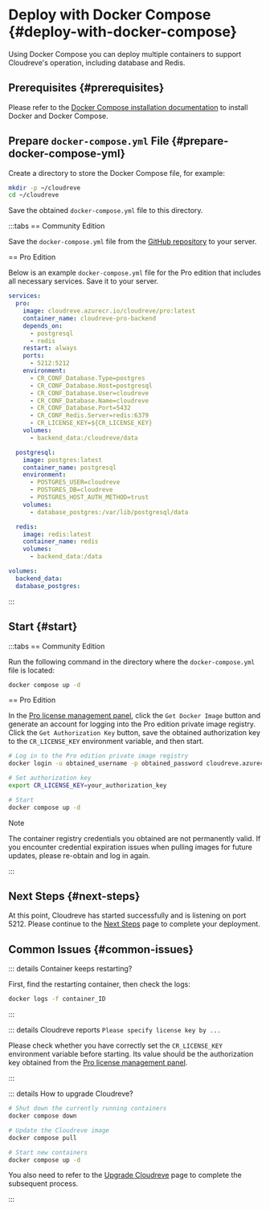 # Deploy with Docker Compose {#deploy-with-docker-compose}

Using Docker Compose you can deploy multiple containers to support Cloudreve's operation, including database and Redis.

## Prerequisites {#prerequisites}

Please refer to the [Docker Compose installation documentation](https://docs.docker.com/compose/install/) to install Docker and Docker Compose.

## Prepare `docker-compose.yml` File {#prepare-docker-compose-yml}

Create a directory to store the Docker Compose file, for example:

```bash
mkdir -p ~/cloudreve
cd ~/cloudreve
```

Save the obtained `docker-compose.yml` file to this directory.

:::tabs
== Community Edition

Save the `docker-compose.yml` file from the [GitHub repository](https://github.com/cloudreve/Cloudreve/blob/master/docker-compose.yml) to your server.

== Pro Edition

Below is an example `docker-compose.yml` file for the Pro edition that includes all necessary services. Save it to your server.

```yaml
services:
  pro:
    image: cloudreve.azurecr.io/cloudreve/pro:latest
    container_name: cloudreve-pro-backend
    depends_on:
      - postgresql
      - redis
    restart: always
    ports:
      - 5212:5212
    environment:
      - CR_CONF_Database.Type=postgres
      - CR_CONF_Database.Host=postgresql
      - CR_CONF_Database.User=cloudreve
      - CR_CONF_Database.Name=cloudreve
      - CR_CONF_Database.Port=5432
      - CR_CONF_Redis.Server=redis:6379
      - CR_LICENSE_KEY=${CR_LICENSE_KEY}
    volumes:
      - backend_data:/cloudreve/data

  postgresql:
    image: postgres:latest
    container_name: postgresql
    environment:
      - POSTGRES_USER=cloudreve
      - POSTGRES_DB=cloudreve
      - POSTGRES_HOST_AUTH_METHOD=trust
    volumes:
      - database_postgres:/var/lib/postgresql/data

  redis:
    image: redis:latest
    container_name: redis
    volumes:
      - backend_data:/data

volumes:
  backend_data:
  database_postgres:
```

:::

## Start {#start}

:::tabs
== Community Edition

Run the following command in the directory where the `docker-compose.yml` file is located:

```bash
docker compose up -d
```

== Pro Edition

In the [Pro license management panel](https://cloudreve.org/login), click the `Get Docker Image` button and generate an account for logging into the Pro edition private image registry. Click the `Get Authorization Key` button, save the obtained authorization key to the `CR_LICENSE_KEY` environment variable, and then start.

```bash
# Log in to the Pro edition private image registry
docker login -u obtained_username -p obtained_password cloudreve.azurecr.io

# Set authorization key
export CR_LICENSE_KEY=your_authorization_key

# Start
docker compose up -d
```

> [!NOTE]
> The container registry credentials you obtained are not permanently valid. If you encounter credential expiration issues when pulling images for future updates, please re-obtain and log in again.

:::

## Next Steps {#next-steps}

At this point, Cloudreve has started successfully and is listening on port 5212. Please continue to the [Next Steps](./configure) page to complete your deployment.

## Common Issues {#common-issues}

::: details Container keeps restarting?

First, find the restarting container, then check the logs:

```bash
docker logs -f container_ID
```

:::

::: details Cloudreve reports `Please specify license key by ...`

Please check whether you have correctly set the `CR_LICENSE_KEY` environment variable before starting. Its value should be the authorization key obtained from the [Pro license management panel](https://cloudreve.org/login).

:::

::: details How to upgrade Cloudreve?

```bash
# Shut down the currently running containers
docker compose down

# Update the Cloudreve image
docker compose pull

# Start new containers
docker compose up -d
```

You also need to refer to the [Upgrade Cloudreve](../../maintain/upgrade) page to complete the subsequent process.

:::
